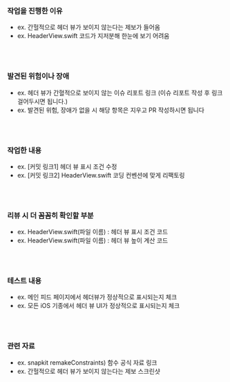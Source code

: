 ### 작업을 진행한 이유
- ex. 간헐적으로 헤더 뷰가 보이지 않는다는 제보가 들어옴
- ex. HeaderView.swift 코드가 지저분해 한눈에 보기 어려움

<br>
<br>

### 발견된 위험이나 장애
- ex. 헤더 뷰가 간혈적으로 보이지 않는 이슈 리포트 링크 (이슈 리포트 작성 후 링크 걸어두시면 됩니다.)
- ex. 발견된 위험, 장애가 없을 시 해당 항목은 지우고 PR 작성하시면 됩니다

<br>
<br>

### 작업한 내용
- ex. [커밋 링크1] 헤더 뷰 표시 조건 수정
- ex. [커밋 링크2] HeaderView.swift 코딩 컨벤션에 맞게 리팩토링

<br>
<br>

### 리뷰 시 더 꼼꼼히 확인할 부분
- ex. HeaderView.swift(파일 이름) : 헤더 뷰 표시 조건 코드
- ex. HeaderView.swift(파일 이름) : 헤더 뷰 높이 계산 코드

<br>
<br>

### 테스트 내용
- ex. 메인 피드 페이지에서 헤더뷰가 정상적으로 표시되는지 체크
- ex. 모든 iOS 기종에서 헤더 뷰 UI가 정상적으로 표시되는지 체크

<br>
<br>

### 관련 자료
- ex. snapkit remakeConstraints) 함수 공식 자료 링크
- ex. 간헐적으로 헤더 뷰가 보이지 않는다는 제보 스크린샷
